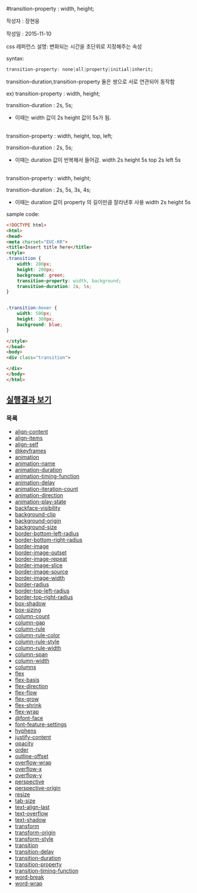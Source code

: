 #transition-property : width, height;



작성자 : 장현웅

작성일 : 2015-11-10


css 레퍼런스 설명: 변화되는 시간을 초단위로 지정해주는 속성


syntax: 
```css 
transition-property: none|all|property|initial|inherit;
```


transition-duration,transition-property 둘은 쌍으로 서로 연관되어 동작함

ex) 
transition-property : width, height;

transition-duration : 2s, 5s;

 - 이때는 width 값이 2s height 값이 5s가 됨.

<br>
transition-property : width, height, top, left;

transition-duration : 2s, 5s;

 - 이때는 duration 값이 반복해서 들어감. width 2s  height 5s  top 2s  left 5s

<br>
transition-property : width, height;

transition-duration : 2s, 5s, 3s, 4s;

 - 이때는 duration 값이 property 의 길이만큼 잘라낸후 사용 width 2s  height 5s


sample code:

```html
<!DOCTYPE html>
<html>
<head>
<meta charset="EUC-KR">
<title>Insert title here</title>
<style>
.transition {
	width: 200px;
	height: 200px;
	background: green;
	transition-property: width, background;
	transition-duration: 2s, 5s;
}


.transition:hover {
	width: 500px;
	height: 300px;
	background: blue;
}

</style>
</head>
<body>
<div class="transition">

</div>
</body>
</html>
```


## [실행결과 보기](http://codepen.io/jhw811/pen/EVGRjO)



### 목록
* [align-content](align-content.md)
* [align-items](align-items.md)
* [align-self](align-self.md)
* [@keyframes](@keyframes.md)
* [animation](animation.md)
* [animation-name](animation-name.md)
* [animation-duration](animation-duration.md)
* [animation-timing-function](animation-timing-function.md)
* [animation-delay](animation-delay.md)
* [animation-iteration-count](animation-iteration-count.md)
* [animation-direction](animation-direction.md)
* [animation-play-state](animation-play-state.md)
* [backface-visibility](backface-visibility.md)
* [background-clip](background-clip.md)
* [background-origin](background-origin.md)
* [background-size](background-size.md)
* [border-bottom-left-radius](border-bottom-left-radius.md)
* [border-bottom-right-radius](border-bottom-right-radius.md)
* [border-image](border-image.md)
* [border-image-outset](border-image-outset.md)
* [border-image-repeat](border-image-repeat.md)
* [border-image-slice](border-image-slice.md)
* [border-image-source](border-image-source.md)
* [border-image-width](border-image-width.md)
* [border-radius](border-radius.md)
* [border-top-left-radius](border-top-left-radius.md)
* [border-top-right-radius](border-top-right-radius.md)
* [box-shadow](box-shadow.md)
* [box-sizing](box-sizing.md)
* [column-count](column-count.md)
* [column-gap](column-gap.md)
* [column-rule](column-rule.md)
* [column-rule-color](column-rule-color.md)
* [column-rule-style](column-rule-style.md)
* [column-rule-width](column-rule-width.md)
* [column-span](column-span.md)
* [column-width](column-width.md)
* [columns](columns.md)
* [flex](flex.md)
* [flex-basis](flex-basis.md)
* [flex-direction](flex-direction.md)
* [flex-flow](flex-flow.md)
* [flex-grow](flex-grow.md)
* [flex-shrink](flex-shrink.md)
* [flex-wrap](flex-wrap.md)
* [@font-face](@font-face.md)
* [font-feature-settings](font-feature-settings.md)
* [hyphens](hyphens.md)
* [justify-content](justify-content.md)
* [opacity](opacity.md)
* [order](order.md)
* [outline-offset](outline-offset.md)
* [overflow-wrap](overflow-wrap.md)
* [overflow-x](overflow-x.md)
* [overflow-y](overflow-y.md)
* [perspective](perspective.md)
* [perspective-origin](perspective-origin.md)
* [resize](resize.md)
* [tab-size](tab-size.md)
* [text-align-last](text-align-last.md)
* [text-overflow](text-overflow.md)
* [text-shadow](text-shadow.md)
* [transform](transform.md)
* [transform-origin](transform-origin.md)
* [transform-style](transform-style.md)
* [transition](transition.md)
* [transition-delay](transition-delay.md)
* [transition-duration](transition-duration.md)
* [transition-property](transition-property.md)
* [transition-timing-function](transition-timing-function.md)
* [word-break](word-break.md)
* [word-wrap](word-wrap.md)